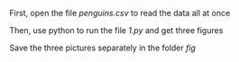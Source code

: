 First, open the file *penguins.csv* to read the data all at once



Then, use python to run the file *1.py* and get three figures



Save the three pictures separately in the folder *fig*

